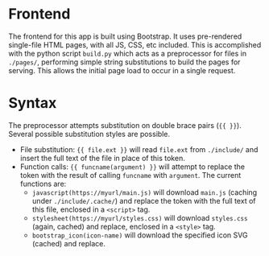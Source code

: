 # Frontend

The frontend for this app is built using Bootstrap. It uses pre-rendered
single-file HTML pages, with all JS, CSS, etc included. This is accomplished
with the python script `build.py` which acts as a preprocessor for files in
`./pages/`, performing simple string substitutions to build the pages for
serving. This allows the initial page load to occur in a single request.

# Syntax

The preprocessor attempts substitution on double brace pairs (`{{ }}`). Several
possible substitution styles are possible.

* File substitution: `{{ file.ext }}` will read `file.ext` from `./include/` and 
    insert the full text of the file in place of this token.
* Function calls: `{{ funcname(argument) }}` will attempt to replace the token
    with the result of calling `funcname` with `argument`. The current functions
    are:
    * `javascript(https://myurl/main.js)` will download `main.js` (caching under
        `./include/.cache/`) and replace the token with the full text of this
        file, enclosed in a `<script>` tag.
    * `stylesheet(https://myurl/styles.css)` will download `styles.css` (again,
        cached) and replace, enclosed in a `<style>` tag.
    * `bootstrap_icon(icon-name)` will download the specified icon SVG (cached)
        and replace.
